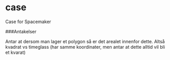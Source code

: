 # case
Case for Spacemaker


###Antakelser

Antar at dersom man lager et polygon så er det arealet innenfor dette. Altså kvadrat vs timeglass (har samme koordinater, men antar at dette alltid vil bli et kvarat) 
